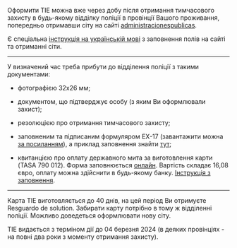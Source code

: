 

Оформити TIE можна вже через добу після отримання тимчасового захисту в будь-якому відділку поліції в провінції Вашого проживання, попередньо отримавши сіту на сайті [administracionespublicas](https://sede.administracionespublicas.gob.es/pagina/index/directorio/icpplus). 

Є спеціальна [інструкція на українській мові](https://www.policia.es/miscelanea/destacados/ucrania/guia_solicitud_tie_ucraniano.pdf) з заповнення полів на сайті та отриманні сіти.

***

У визначений час треба прибути до відділення поліції з такими документами:

- фотографією 32х26 мм;

- документом, що підтверджує особу (з яким Ви оформлювали захист);

- резолюцією про отримання тимчасового захисту;

- заповненим та підписаним формуляром ЕХ-17 (завантажити можна [за посиланням](https://extranjeros.inclusion.gob.es/ficheros/Modelos_solicitudes/mod_solicitudes2/17-Formulario_TIE.pdf)), а приклад заповнення знайти [тут](https://uamedia.eu/static/content/files/1/b6/737b2627f15d4bfe8a54ca71211e2b61.pdf);

- квитанцією про оплату державного мита за виготовлення карти (TASA 790 012). Форма заповнюється [онлайн](https://sede.policia.gob.es/Tasa790_012/ImpresoRellenar). Вартість складає 16,08 євро, оплату можна здійснити в будь-якому банку. [Інструкція з заповнення](https://uamedia.eu/static/content/files/9/10/64f764f74f361d694f8d59b214142109.pdf).

***

Карта TIE виготовляється до 40 днів, на цей період Ви отримуєте Resguardo de solution. Забирати карту потрібно в тому ж відділенні поліції. Можливо доведеться оформлювати нову сіту.

TIE видається з терміном дії до 04 березня 2024 (в деяких провінціях - на повні два роки з моменту отримання захисту).
